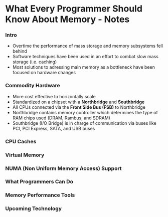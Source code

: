 # What Every Programmer Should Know About Memory - Notes
### Intro

* Overtime the performance of mass storage and memory subsystems fell behind
* Software techniques have been used in an effort to combat slow mass storage (i.e. caching)
* Most solutions to adressing main memory as a bottleneck have been focused on hardware changes

### Commodity Hardware
* More cost effective to horizontally scale
* Standardized on a chipset with a **Northbridge** and **Southbridge**
* All CPUs connected via the **Front Side Bus (FSB)** to Northbridge
* Northbridge contains memory controller which determines the type of RAM chips used (DRAM, Rambus, and SDRAM)
* Southbridge (I/O Bridge) is in charge of communication via buses like PCI, PCI Express, SATA, and USB buses

### CPU Caches

### Virtual Memory

### NUMA (Non Uniform Memory Access) Support

### What Programmers Can Do

### Memory Performance Tools

### Upcoming Technology
